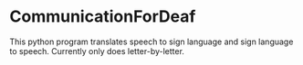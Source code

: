 # CommunicationForDeaf
This python program translates speech to sign language and sign language to speech. Currently only does letter-by-letter.
